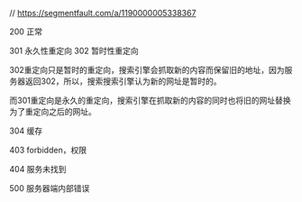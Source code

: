 // https://segmentfault.com/a/1190000005338367

200 正常

301 永久性重定向
302 暂时性重定向

302重定向只是暂时的重定向，搜索引擎会抓取新的内容而保留旧的地址，因为服务器返回302，所以，搜索搜索引擎认为新的网址是暂时的。

而301重定向是永久的重定向，搜索引擎在抓取新的内容的同时也将旧的网址替换为了重定向之后的网址。

304 缓存

403 forbidden，权限

404 服务未找到

500 服务器端内部错误
